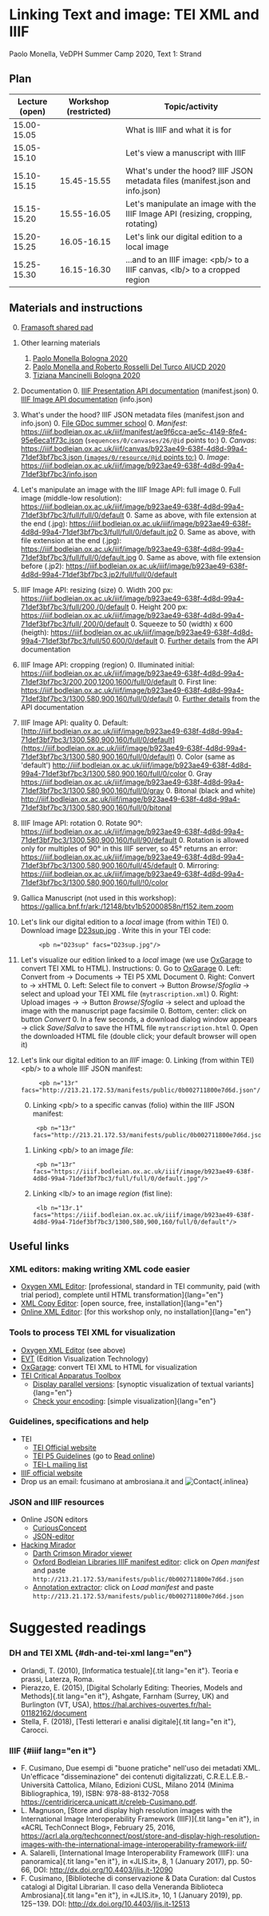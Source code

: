 
# Linking Text and image: TEI XML and IIIF

Paolo Monella,
VeDPH Summer Camp 2020,
Text 1: Strand

## Plan 

| Lecture (open)   | Workshop (restricted)   | Topic/activity |
| ---------------- | ----------------------- | ------------------ |
| 15.00-15.05      |                         | What is IIIF and what it is for |
| 15.05-15.10      |                         | Let\'s view a manuscript with IIIF |
| 15.10-15.15      | 15.45-15.55             | What\'s under the hood? IIIF JSON metadata files (manifest.json and info.json) |
| 15.15-15.20      | 15.55-16.05             | Let\'s manipulate an image with the IIIF Image API (resizing, cropping, rotating) |
| 15.20-15.25      | 16.05-16.15             | Let\'s link our digital edition to a local image |
| 15.25-15.30      | 16.15-16.30             | \...and to an IIIF image: \<pb/\> to a IIIF canvas, \<lb/\> to a cropped region |


## Materials and instructions

0. [Framasoft shared pad](#)
0. Other learning materials
    1. [Paolo Monella Bologna
        2020](https://www1.unipa.it/paolo.monella/reires2019/index.html)
    2. [Paolo Monella and Roberto Rosselli Del Turco AIUCD
        2020](https://www1.unipa.it/paolo.monella/aiucd2020/index.html)
    3. [Tiziana Mancinelli Bologna
        2020](https://slides.com/tizmancinelli/documenta-amoris#/)
0. Documentation
    0. [IIIF Presentation API
        documentation](https://iiif.io/api/presentation/2.1/)
        (manifest.json)
    0. [IIIF Image API documentation](https://iiif.io/api/image/2.1/)
        (info.json)
0. What\'s under the hood? IIIF JSON metadata files (manifest.json and
    info.json)
    0. [File GDoc summer
        school](https://docs.google.com/document/d/1WHQjPqfgKmJZfSQmdmAZ6RW_CNUNbC6ic22zvHMsGsM/edit#heading=h.ws30n8ta6qdo)
    0. *Manifest*:
        <https://iiif.bodleian.ox.ac.uk/iiif/manifest/ae9f6cca-ae5c-4149-8fe4-95e6eca1f73c.json>
        (`sequences/0/canvases/26/@id` points to:)
    0. *Canvas*:
        [https://iiif.bodleian.ox.ac.uk/iiif/canvas/b923ae49-638f-4d8d-99a4-71def3bf7bc3.json
        (`images/0/resource/@id` points
        to:)](https://iiif.bodleian.ox.ac.uk/iiif/canvas/b923ae49-638f-4d8d-99a4-71def3bf7bc3.json)
    0. *Image*:
        <https://iiif.bodleian.ox.ac.uk/iiif/image/b923ae49-638f-4d8d-99a4-71def3bf7bc3/info.json>
0. Let\'s manipulate an image with the IIIF Image API: full image
    0. Full image (middle-low resolution):
        <https://iiif.bodleian.ox.ac.uk/iiif/image/b923ae49-638f-4d8d-99a4-71def3bf7bc3/full/full/0/default>
    0. Same as above, with file extension at the end (.jpg):
        <https://iiif.bodleian.ox.ac.uk/iiif/image/b923ae49-638f-4d8d-99a4-71def3bf7bc3/full/full/0/default.jp2>
    0. Same as above, with file extension at the end (.jpg):
        <https://iiif.bodleian.ox.ac.uk/iiif/image/b923ae49-638f-4d8d-99a4-71def3bf7bc3/full/full/0/default.jpg>
    0. Same as above, with file extension before (.jp2):
        <https://iiif.bodleian.ox.ac.uk/iiif/image/b923ae49-638f-4d8d-99a4-71def3bf7bc3.jp2/full/full/0/default>
0. IIIF Image API: resizing (size)
    0. Width 200 px:
        <https://iiif.bodleian.ox.ac.uk/iiif/image/b923ae49-638f-4d8d-99a4-71def3bf7bc3/full/200,/0/default>
    0. Height 200 px:
        <https://iiif.bodleian.ox.ac.uk/iiif/image/b923ae49-638f-4d8d-99a4-71def3bf7bc3/full/,200/0/default>
    0. Squeeze to 50 (width) x 600 (heigth):
        <https://iiif.bodleian.ox.ac.uk/iiif/image/b923ae49-638f-4d8d-99a4-71def3bf7bc3/full/50,600/0/default>
    0. [Further details](https://iiif.io/api/image/2.1/#size) from the
        API documentation
0. IIIF Image API: cropping (region)
    0. Illuminated initial:
        <https://iiif.bodleian.ox.ac.uk/iiif/image/b923ae49-638f-4d8d-99a4-71def3bf7bc3/200,200,1200,1600/full/0/default>
    0. First line:
        <https://iiif.bodleian.ox.ac.uk/iiif/image/b923ae49-638f-4d8d-99a4-71def3bf7bc3/1300,580,900,160/full/0/default>
    0. [Further details](https://iiif.io/api/image/2.1/#region) from
        the API documentation
0. IIIF Image API: quality
    0. Default:
        [http://iiif.bodleian.ox.ac.uk/iiif/image/b923ae49-638f-4d8d-99a4-71def3bf7bc3/1300,580,900,160/full/0/default](https://iiif.bodleian.ox.ac.uk/iiif/image/b923ae49-638f-4d8d-99a4-71def3bf7bc3/1300,580,900,160/full/0/default)
    0. Color (same as 'default')
        <http://iiif.bodleian.ox.ac.uk/iiif/image/b923ae49-638f-4d8d-99a4-71def3bf7bc3/1300,580,900,160/full/0/color>
    0. Gray
        <https://iiif.bodleian.ox.ac.uk/iiif/image/b923ae49-638f-4d8d-99a4-71def3bf7bc3/1300,580,900,160/full/0/gray>
    0. Bitonal (black and white)
        <http://iiif.bodleian.ox.ac.uk/iiif/image/b923ae49-638f-4d8d-99a4-71def3bf7bc3/1300,580,900,160/full/0/bitonal>
0. IIIF Image API: rotation
    0. Rotate 90°:
        <https://iiif.bodleian.ox.ac.uk/iiif/image/b923ae49-638f-4d8d-99a4-71def3bf7bc3/1300,580,900,160/full/90/default>
    0. Rotation is allowed only for multiples of 90° in this IIIF
        server, so 45° returns an error:
        <https://iiif.bodleian.ox.ac.uk/iiif/image/b923ae49-638f-4d8d-99a4-71def3bf7bc3/1300,580,900,160/full/45/default>
    0. Mirroring:
        <https://iiif.bodleian.ox.ac.uk/iiif/image/b923ae49-638f-4d8d-99a4-71def3bf7bc3/1300,580,900,160/full/!0/color>
0. Gallica Manuscript (not used in this workshop):
    <https://gallica.bnf.fr/ark:/12148/btv1b52000858n/f152.item.zoom>
0. Let\'s link our digital edition to a *local* image (from within TEI)
    0. Download image [D23sup.jpg](img/D23sup.jpg)
    .  Write this in your TEI code:

            <pb n="D23sup" facs="D23sup.jpg"/>

0. Let\'s visualize our edition linked to a *local* image (we use
    [OxGarage](https://oxgarage.tei-c.org/#) to convert TEI XML to
    HTML). Instructions:
    0. Go to [OxGarage](https://oxgarage.tei-c.org/#)
    0. Left: Convert from → Documents → TEI P5 XML Document
    0. Right: Convert to → xHTML
    0. Left: Select file to convert → Button *Browse*/*Sfoglia* →
        select and upload your TEI XML file (`mytrascription.xml`)
    0. Right: Upload images → → Button *Browse*/*Sfoglia* → select and
        upload the image with the manuscript page facsimile
    0. Bottom, center: click on button *Convert*
    0. In a few seconds, a download dialog window appears → click
        *Save*/*Salva* to save the HTML file `mytranscription.html`
    0. Open the downloaded HTML file (double click; your default
        browser will open it)
0. Let\'s link our digital edition to an *IIIF* image:
    0. Linking (from within TEI) \<pb/\> to a whole IIIF JSON manifest:

            <pb n="13r" facs="http://213.21.172.53/manifests/public/0b002711800e7d6d.json"/>

    0. Linking \<pb/\> to a specific canvas (folio) within the IIIF
        JSON manifest:

            <pb n="13r" facs="http://213.21.172.53/manifests/public/0b002711800e7d6d.json#/sequences/0/canvases/35"/>
                        

    0. Linking \<pb/\> to an image *file*:

            <pb n="13r" facs="https://iiif.bodleian.ox.ac.uk/iiif/image/b923ae49-638f-4d8d-99a4-71def3bf7bc3/full/full/0/default.jpg"/>
                        

    0. Linking \<lb/\> to an image *region* (fist line):

            <lb n="13r.1" facs="https://iiif.bodleian.ox.ac.uk/iiif/image/b923ae49-638f-4d8d-99a4-71def3bf7bc3/1300,580,900,160/full/0/default"/>
                        

## Useful links

### XML editors: making writing XML code easier

- [Oxygen XML Editor](https://www.oxygenxml.com): [professional,
    standard in TEI community, paid (with trial period), complete until
    HTML transformation]{lang="en"}
- [XML Copy
    Editor](https://sourceforge.net/projects/xml-copy-editor/): [open
    source, free, installation]{lang="en"}
- [Online XML
    Editor](https://www.tutorialspoint.com/online_xml_editor.htm): [for
    this workshop only, no installation]{lang="en"}

### Tools to process TEI XML for visualization

- [Oxygen XML Editor](https://www.oxygenxml.com) (see above)
- [EVT](http://evt.labcd.unipi.it/) (Edition Visualization Technology)
- [OxGarage](https://oxgarage.tei-c.org/#): convert TEI XML to HTML
    for visualization
- [TEI Critical Apparatus Toolbox](http://teicat.huma-num.fr/)
    - [Display parallel
        versions](http://teicat.huma-num.fr/witnesses.php): [synoptic
        visualization of textual variants]{lang="en"}
    - [Check your encoding](http://teicat.huma-num.fr/check.php):
        [simple visualization]{lang="en"}

### Guidelines, specifications and help

- TEI
    - [TEI Official website](https://tei-c.org/)
    - [TEI P5 Guidelines](https://tei-c.org/Guidelines/P5/) (go to
        [Read
        online](https://www.tei-c.org/release/doc/tei-p5-doc/en/html/index.html))
    - [TEI-L mailing list](https://tei-c.org/support/#tei-l)
- [IIIF official website](https://iiif.io/)
- Drop us an email: fcusimano at ambrosiana.it and
    ![Contact](../indice/immagini/scansione.gif){.inlinea}

### JSON and IIIF resources

- Online JSON editors
    - [CuriousConcept](https://jsonformatter.curiousconcept.com/)
    - [JSON-editor](https://jsonformatter.org/json-editor)
- [Hacking Mirador](http://darthcrimson.org/hacking-mirador/)
    - [Darth Crimson Mirador
        viewer](http://www.darthcrimson.org/mirador/)
    - [Oxford Bodleian Libraries IIIF manifest
        editor](www.darthcrimson.org:3000): click on *Open manifest* and
        paste
        `http://213.21.172.53/manifests/public/0b002711800e7d6d.json`
    - [Annotation
        extractor](http://www.darthcrimson.org/hacking-mirador-workshop/annotate.html):
        click on *Load manifest* and paste
        `http://213.21.172.53/manifests/public/0b002711800e7d6d.json`

# Suggested readings

### DH and TEI XML {#dh-and-tei-xml lang="en"}

- Orlandi, T. (2010), [Informatica testuale]{.tit lang="en it"}.
    Teoria e prassi, Laterza, Roma.
- Pierazzo, E. (2015), [Digital Scholarly Editing: Theories, Models
    and Methods]{.tit lang="en it"}, Ashgate, Farnham (Surrey, UK) and
    Burlington (VT, USA),
    <https://hal.archives-ouvertes.fr/hal-01182162/document>
- Stella, F. (2018), [Testi letterari e analisi digitale]{.tit
    lang="en it"}, Carocci.

### IIIF {#iiif lang="en it"}

- F. Cusimano, Due esempi di "buone pratiche" nell'uso dei metadati
    XML. Un'efficace "disseminazione" dei contenuti digitalizzati,
    C.R.E.L.E.B.- Università Cattolica, Milano, Edizioni CUSL, Milano
    2014 (Minima Bibliographica, 19), ISBN: 978-88-8132-7058
    <https://centridiricerca.unicatt.it/creleb-Cusimano.pdf>.
- L. Magnuson, [Store and display high resolution images with the
    International Image Interoperability Framework (IIIF)]{.tit
    lang="en it"}, in «ACRL TechConnect Blog», February 25, 2016,
    <https://acrl.ala.org/techconnect/post/store-and-display-high-resolution-images-with-the-international-image-interoperability-framework-iiif/>
- A. Salarelli, [International Image Interoperability Framework
    (IIIF): una panoramica]{.tit lang="en it"}, in «JLIS.it», 8, 1
    (January 2017), pp. 50-66, DOI:
    <http://dx.doi.org/10.4403/jlis.it-12090>
- F. Cusimano, [Biblioteche di conservazione & Data Curation: dal
    Custos catalogi al Digital Librarian. Il caso della Veneranda
    Biblioteca Ambrosiana]{.tit lang="en it"}, in «JLIS.it», 10, 1
    (January 2019), pp. 125−139. DOI:
    <http://dx.doi.org/10.4403/jlis.it-12513>
